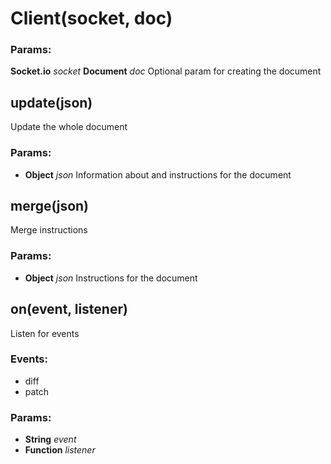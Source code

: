 

<!-- Start src/client.js -->

# Client(socket, doc)

### Params:

**Socket.io** *socket* 
**Document** *doc* Optional param for creating the document

## update(json)

Update the whole document

### Params:

* **Object** *json* Information about and instructions for the document

## merge(json)

Merge instructions

### Params:

* **Object** *json* Instructions for the document

## on(event, listener)

Listen for events

### Events:

* diff
* patch

### Params:

* **String** *event* 
* **Function** *listener* 

<!-- End src/client.js -->

